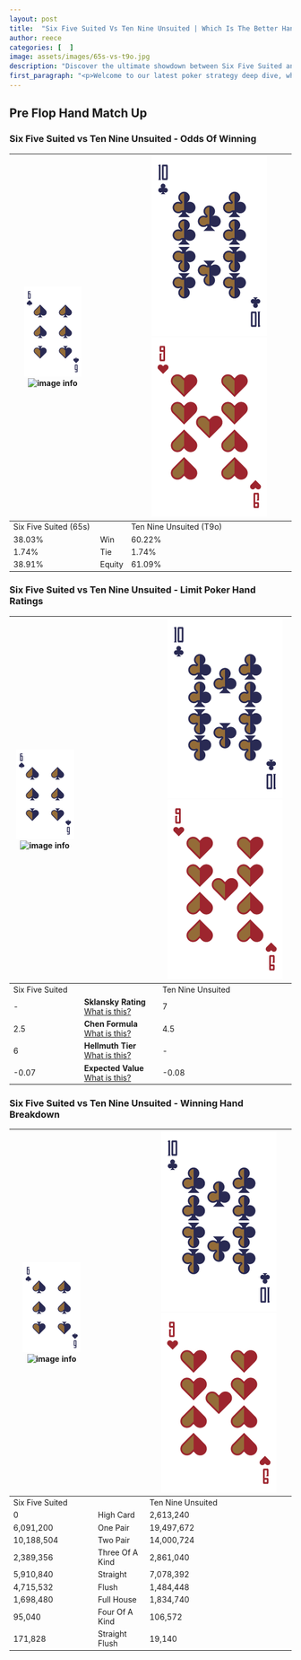 ```yaml
---
layout: post
title:  "Six Five Suited Vs Ten Nine Unsuited | Which Is The Better Hand In Poker? A Complete Guide"
author: reece
categories: [  ]
image: assets/images/65s-vs-t9o.jpg
description: "Discover the ultimate showdown between Six Five Suited and Ten Nine Unsuited in poker! Uncover the odds, strategies, and scenarios where one hand triumphs over the other. Get ready to up your poker game with this thrilling analysis."
first_paragraph: "<p>Welcome to our latest poker strategy deep dive, where we're pitting two distinct hands against each other in a high-stakes showdown: Six Five Suited vs Ten Nine Unsuited.</p><p>In the dynamic world of poker, every decision counts, and knowing which hand holds the upper hand is key to your success at the table.</p><p>In this article, we'll dissect these two hands, explore the scenarios where one dominates the other, and equip you with the knowledge to make strategic choices that can tip the odds in your favor.</p><p>Get ready to unravel the intriguing dynamics of these poker hands and elevate your game to new heights.</p>"
---
```




[comment]: # (sp0)

## Pre Flop Hand Match Up

<div class="table hand-ratings" markdown="1"> 



### Six Five Suited vs Ten Nine Unsuited - Odds Of Winning


    
| ![image info](assets/images/hand1/6.png) ![image info](assets/images/hand1/5s.png) |  | ![image info](assets/images/hand2/T.png) ![image info](assets/images/hand2/9o.png) |
| -------- | -------- | -------- |
| Six Five Suited (65s) |  | Ten Nine Unsuited (T9o) |
| 38.03% | Win | 60.22% |
| 1.74% | Tie | 1.74% |
| 38.91% | Equity | 61.09% |




[comment]: # (sp1)



### Six Five Suited vs Ten Nine Unsuited - Limit Poker Hand Ratings


    
| ![image info](assets/images/hand1/6.png) ![image info](assets/images/hand1/5s.png) |  | ![image info](assets/images/hand2/T.png) ![image info](assets/images/hand2/9o.png) |
| -------- | -------- | -------- |
| Six Five Suited |  | Ten Nine Unsuited |
| - | **Sklansky Rating** [What is this?](/sklansky-rating-explained) | 7 |
| 2.5 | **Chen Formula** [What is this?](/chen-formula-explained) | 4.5 |
| 6 | **Hellmuth Tier** [What is this?](/Hellmuth-tier-explained) | - |
| -0.07 | **Expected Value** [What is this?](/expected-value-explained) | -0.08 |




[comment]: # (sp2)



### Six Five Suited vs Ten Nine Unsuited - Winning Hand Breakdown


    
| ![image info](assets/images/hand1/6.png) ![image info](assets/images/hand1/5s.png) |  | ![image info](assets/images/hand2/T.png) ![image info](assets/images/hand2/9o.png) |
| -------- | -------- | -------- |
| Six Five Suited |  | Ten Nine Unsuited |
| 0 | High Card | 2,613,240 |
| 6,091,200 | One Pair | 19,497,672 |
| 10,188,504 | Two Pair | 14,000,724 |
| 2,389,356 | Three Of A Kind | 2,861,040 |
| 5,910,840 | Straight | 7,078,392 |
| 4,715,532 | Flush | 1,484,448 |
| 1,698,480 | Full House | 1,834,740 |
| 95,040 | Four Of A Kind | 106,572 |
| 171,828 | Straight Flush | 19,140 |




[comment]: # (sp3)



</div>

[comment]: # (sp4)



[comment]: # (sp5)

